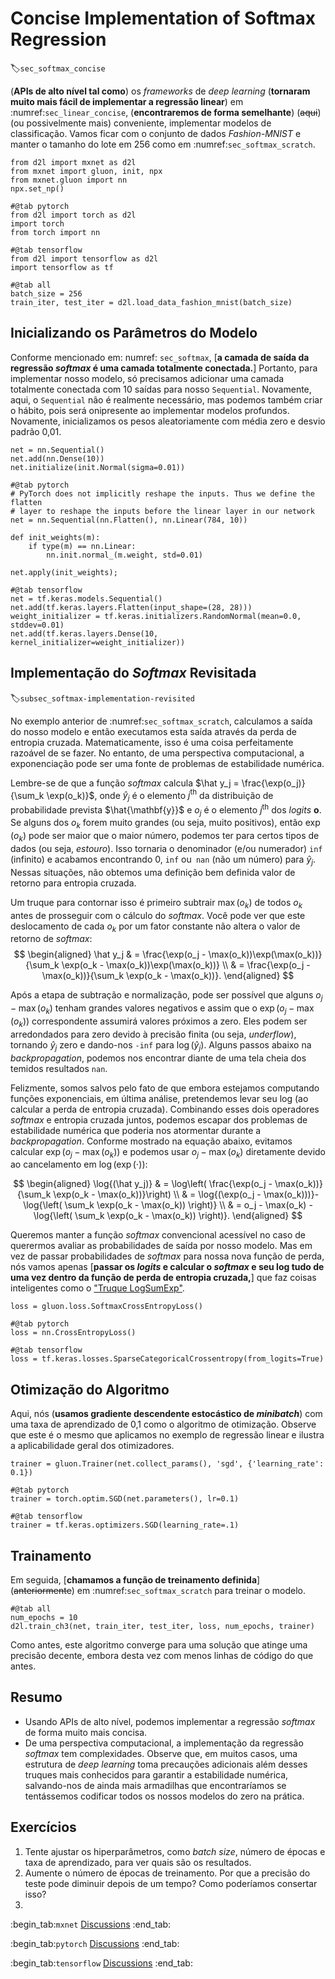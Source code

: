 # Concise Implementation of Softmax Regression
:label:`sec_softmax_concise`



(**APIs de alto nível tal como**)
os *frameworks* de *deep learning*
(**tornaram muito mais fácil de implementar a regressão linear**)
em :numref:`sec_linear_concise`,
(**encontraremos de forma semelhante**) (~~aqui~~) (ou possivelmente mais)
conveniente, implementar modelos de classificação. Vamos ficar com o conjunto de dados *Fashion-MNIST*
e manter o tamanho do lote em 256 como em :numref:`sec_softmax_scratch`.

```{.python .input}
from d2l import mxnet as d2l
from mxnet import gluon, init, npx
from mxnet.gluon import nn
npx.set_np()
```

```{.python .input}
#@tab pytorch
from d2l import torch as d2l
import torch
from torch import nn
```

```{.python .input}
#@tab tensorflow
from d2l import tensorflow as d2l
import tensorflow as tf
```

```{.python .input}
#@tab all
batch_size = 256
train_iter, test_iter = d2l.load_data_fashion_mnist(batch_size)
```

## Inicializando os Parâmetros do Modelo

Conforme mencionado em: numref: `sec_softmax`,
[**a camada de saída da regressão *softmax*
é uma camada totalmente conectada.**]
Portanto, para implementar nosso modelo,
só precisamos adicionar uma camada totalmente conectada
com 10 saídas para nosso `Sequential`.
Novamente, aqui, o `Sequential` não é realmente necessário,
mas podemos também criar o hábito, pois será onipresente
ao implementar modelos profundos.
Novamente, inicializamos os pesos aleatoriamente
com média zero e desvio padrão 0,01.

```{.python .input}
net = nn.Sequential()
net.add(nn.Dense(10))
net.initialize(init.Normal(sigma=0.01))
```

```{.python .input}
#@tab pytorch
# PyTorch does not implicitly reshape the inputs. Thus we define the flatten
# layer to reshape the inputs before the linear layer in our network
net = nn.Sequential(nn.Flatten(), nn.Linear(784, 10))

def init_weights(m):
    if type(m) == nn.Linear:
        nn.init.normal_(m.weight, std=0.01)

net.apply(init_weights);
```

```{.python .input}
#@tab tensorflow
net = tf.keras.models.Sequential()
net.add(tf.keras.layers.Flatten(input_shape=(28, 28)))
weight_initializer = tf.keras.initializers.RandomNormal(mean=0.0, stddev=0.01)
net.add(tf.keras.layers.Dense(10, kernel_initializer=weight_initializer))
```

## Implementação do *Softmax* Revisitada
:label:`subsec_softmax-implementation-revisited`


No exemplo anterior de :numref:`sec_softmax_scratch`,
calculamos a saída do nosso modelo
e então executamos esta saída através da perda de entropia cruzada.
Matematicamente, isso é uma coisa perfeitamente razoável de se fazer.
No entanto, de uma perspectiva computacional,
a exponenciação pode ser uma fonte de problemas de estabilidade numérica.

Lembre-se de que a função *softmax* calcula
$\hat y_j = \frac{\exp(o_j)}{\sum_k \exp(o_k)}$,
onde $\hat y_j$ é o elemento $j^\mathrm{th}$ da distribuição de probabilidade prevista $\hat{\mathbf{y}}$
e $o_j$ é o elemento $j^\mathrm{th}$ dos *logits*
$\mathbf{o}$.
Se alguns dos $o_k$ forem muito grandes (ou seja, muito positivos),
então $\exp(o_k)$ pode ser maior que o maior número,
podemos ter para certos tipos de dados (ou seja, *estouro*).
Isso tornaria o denominador (e/ou numerador) `inf` (infinito)
e acabamos encontrando 0, `inf` ou` nan` (não um número) para $\hat y_j$.
Nessas situações, não obtemos uma definição bem definida
valor de retorno para entropia cruzada.


Um truque para contornar isso é primeiro subtrair $\max(o_k)$
de todos $o_k$ antes de prosseguir com o cálculo do *softmax*.
Você pode ver que este deslocamento de cada $o_k$ por um fator constante
não altera o valor de retorno de *softmax*:
$$
\begin{aligned}
\hat y_j & =  \frac{\exp(o_j - \max(o_k))\exp(\max(o_k))}{\sum_k \exp(o_k - \max(o_k))\exp(\max(o_k))} \\
& = \frac{\exp(o_j - \max(o_k))}{\sum_k \exp(o_k - \max(o_k))}.
\end{aligned}
$$



Após a etapa de subtração e normalização,
pode ser possível que alguns  $o_j - \max(o_k)$ tenham grandes valores negativos
e assim que o $\exp(o_j - \max(o_k))$ correspondente assumirá valores próximos a zero.
Eles podem ser arredondados para zero devido à precisão finita (ou seja, *underflow*),
tornando $\hat y_j$ zero e dando-nos `-inf` para $\log(\hat y_j)$.
Alguns passos abaixo na *backpropagation*,
podemos nos encontrar diante de uma tela cheia
dos temidos resultados `nan`.

Felizmente, somos salvos pelo fato de que
embora estejamos computando funções exponenciais,
em última análise, pretendemos levar seu log
(ao calcular a perda de entropia cruzada).
Combinando esses dois operadores
*softmax* e entropia cruzada juntos,
podemos escapar dos problemas de estabilidade numérica
que poderia nos atormentar durante a *backpropagation*.
Conforme mostrado na equação abaixo, evitamos calcular $\exp(o_j - \max(o_k))$
e podemos usar $o_j - \max(o_k)$ diretamente devido ao cancelamento em $\log(\exp(\cdot))$:

$$
\begin{aligned}
\log{(\hat y_j)} & = \log\left( \frac{\exp(o_j - \max(o_k))}{\sum_k \exp(o_k - \max(o_k))}\right) \\
& = \log{(\exp(o_j - \max(o_k)))}-\log{\left( \sum_k \exp(o_k - \max(o_k)) \right)} \\
& = o_j - \max(o_k) -\log{\left( \sum_k \exp(o_k - \max(o_k)) \right)}.
\end{aligned}
$$

Queremos manter a função *softmax* convencional acessível
no caso de querermos avaliar as probabilidades de saída por nosso modelo.
Mas em vez de passar probabilidades de *softmax* para nossa nova função de perda,
nós vamos apenas
[**passar os *logits* e calcular o *softmax* e seu log
tudo de uma vez dentro da função de perda de entropia cruzada,**]
que faz coisas inteligentes como o ["Truque LogSumExp"](https://en.wikipedia.org/wiki/LogSumExp).

```{.python .input}
loss = gluon.loss.SoftmaxCrossEntropyLoss()
```

```{.python .input}
#@tab pytorch
loss = nn.CrossEntropyLoss()
```

```{.python .input}
#@tab tensorflow
loss = tf.keras.losses.SparseCategoricalCrossentropy(from_logits=True)
```

## Otimização do Algoritmo

Aqui, nós (**usamos gradiente descendente estocástico de *minibatch***)
com uma taxa de aprendizado de 0,1 como o algoritmo de otimização.
Observe que este é o mesmo que aplicamos no exemplo de regressão linear
e ilustra a aplicabilidade geral dos otimizadores.

```{.python .input}
trainer = gluon.Trainer(net.collect_params(), 'sgd', {'learning_rate': 0.1})
```

```{.python .input}
#@tab pytorch
trainer = torch.optim.SGD(net.parameters(), lr=0.1)
```

```{.python .input}
#@tab tensorflow
trainer = tf.keras.optimizers.SGD(learning_rate=.1)
```

## Trainamento

Em seguida, [**chamamos a função de treinamento definida**] (~~anteriormente~~) em :numref:`sec_softmax_scratch` para treinar o modelo.

```{.python .input}
#@tab all
num_epochs = 10
d2l.train_ch3(net, train_iter, test_iter, loss, num_epochs, trainer)
```

Como antes, este algoritmo converge para uma solução
que atinge uma precisão decente,
embora desta vez com menos linhas de código do que antes.


## Resumo

* Usando APIs de alto nível, podemos implementar a regressão *softmax* de forma muito mais concisa.
* De uma perspectiva computacional, a implementação da regressão *softmax* tem complexidades. Observe que, em muitos casos, uma estrutura de *deep learning* toma precauções adicionais além desses truques mais conhecidos para garantir a estabilidade numérica, salvando-nos de ainda mais armadilhas que encontraríamos se tentássemos codificar todos os nossos modelos do zero na prática.

## Exercícios

1. Tente ajustar os hiperparâmetros, como *batch size*, número de épocas e taxa de aprendizado, para ver quais são os resultados.
2. Aumente o número de épocas de treinamento. Por que a precisão do teste pode diminuir depois de um tempo? Como poderíamos consertar isso?
3. 
:begin_tab:`mxnet`
[Discussions](https://discuss.d2l.ai/t/52)
:end_tab:

:begin_tab:`pytorch`
[Discussions](https://discuss.d2l.ai/t/53)
:end_tab:

:begin_tab:`tensorflow`
[Discussions](https://discuss.d2l.ai/t/260)
:end_tab:
<!--stackedit_data:
eyJoaXN0b3J5IjpbLTU2NzE1MTE1MCwtMTc0OTE1MzIyMCwtMT
YyMjE4NjgyMl19
-->